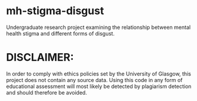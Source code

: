 # mh-stigma-disgust
Undergraduate research project examining the relationship between mental health stigma and different forms of disgust.

# DISCLAIMER:
In order to comply with ethics policies set by the University of Glasgow, this project does not contain any source data. Using this code in any form of educational assessment will most likely be detected by plagiarism detection and should therefore be avoided.
